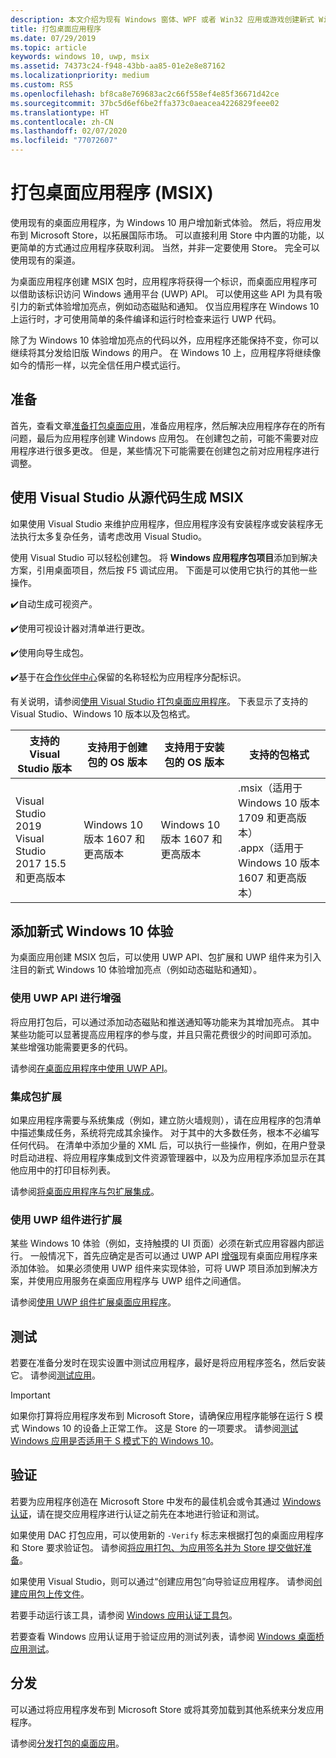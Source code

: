 ```yaml
---
description: 本文介绍为现有 Windows 窗体、WPF 或者 Win32 应用或游戏创建新式 Windows 10 应用包的端到端过程。
title: 打包桌面应用程序
ms.date: 07/29/2019
ms.topic: article
keywords: windows 10, uwp, msix
ms.assetid: 74373c24-f948-43bb-aa85-01e2e8e87162
ms.localizationpriority: medium
ms.custom: RS5
ms.openlocfilehash: bf8ca8e769683ac2c66f558ef4e85f36671d42ce
ms.sourcegitcommit: 37bc5d6ef6be2ffa373c0aeacea4226829feee02
ms.translationtype: HT
ms.contentlocale: zh-CN
ms.lasthandoff: 02/07/2020
ms.locfileid: "77072607"
---
```

# <a name="package-desktop-applications-msix"></a>打包桌面应用程序 (MSIX)

使用现有的桌面应用程序，为 Windows 10 用户增加新式体验。 然后，将应用发布到 Microsoft Store，以拓展国际市场。 可以直接利用 Store 中内置的功能，以更简单的方式通过应用程序获取利润。 当然，并非一定要使用 Store。 完全可以使用现有的渠道。

为桌面应用程序创建 MSIX 包时，应用程序将获得一个标识，而桌面应用程序可以借助该标识访问 Windows 通用平台 (UWP) API。 可以使用这些 API 为具有吸引力的新式体验增加亮点，例如动态磁贴和通知。 仅当应用程序在 Windows 10 上运行时，才可使用简单的条件编译和运行时检查来运行 UWP 代码。

除了为 Windows 10 体验增加亮点的代码以外，应用程序还能保持不变，你可以继续将其分发给旧版 Windows 的用户。 在 Windows 10 上，应用程序将继续像如今的情形一样，以完全信任用户模式运行。

## <a name="prepare"></a>准备

首先，查看文章[准备打包桌面应用](desktop-to-uwp-prepare.md)，准备应用程序，然后解决应用程序存在的所有问题，最后为应用程序创建 Windows 应用包。 在创建包之前，可能不需要对应用程序进行很多更改。 但是，某些情况下可能需要在创建包之前对应用程序进行调整。

<a id="convert" />

## <a name="build-an-msix-from-source-code-using-visual-studio"></a>使用 Visual Studio 从源代码生成 MSIX

如果使用 Visual Studio 来维护应用程序，但应用程序没有安装程序或安装程序无法执行太多复杂任务，请考虑改用 Visual Studio。

使用 Visual Studio 可以轻松创建包。 将 **Windows 应用程序包项目**添加到解决方案，引用桌面项目，然后按 F5 调试应用。 下面是可以使用它执行的其他一些操作。

:heavy_check_mark:自动生成可视资产。

:heavy_check_mark:使用可视设计器对清单进行更改。

:heavy_check_mark:使用向导生成包。

:heavy_check_mark:基于在[合作伙伴中心](https://partner.microsoft.com/dashboard)保留的名称轻松为应用程序分配标识。

有关说明，请参阅[使用 Visual Studio 打包桌面应用程序](desktop-to-uwp-packaging-dot-net.md)。 下表显示了支持的 Visual Studio、Windows 10 版本以及包格式。

|  支持的 Visual Studio 版本 | 支持用于创建包的 OS 版本  | 支持用于安装包的 OS 版本  |  支持的包格式  |
|-----------------------------|-----------------------------------------------|-----------------------------------------------|-----------------------------|
|  Visual Studio 2019<br/>Visual Studio 2017 15.5 和更高版本       |  Windows 10 版本 1607 和更高版本           |  Windows 10 版本 1607 和更高版本            |  .msix（适用于 Windows 10 版本 1709 和更高版本）<br/>.appx（适用于 Windows 10 版本 1607 和更高版本）                 |


## <a name="add-modern-windows-10-experiences"></a>添加新式 Windows 10 体验

为桌面应用创建 MSIX 包后，可以使用 UWP API、包扩展和 UWP 组件来为引入注目的新式 Windows 10 体验增加亮点（例如动态磁贴和通知）。

### <a name="enhance-with-uwp-apis"></a>使用 UWP API 进行增强

将应用打包后，可以通过添加动态磁贴和推送通知等功能来为其增加亮点。 其中某些功能可以显著提高应用程序的参与度，并且只需花费很少的时间即可添加。 某些增强功能需要更多的代码。

请参阅[在桌面应用程序中使用 UWP API](https://docs.microsoft.com/windows/apps/desktop/modernize/desktop-to-uwp-enhance)。

### <a name="integrate-with-package-extensions"></a>集成包扩展

如果应用程序需要与系统集成（例如，建立防火墙规则），请在应用程序的包清单中描述集成任务，系统将完成其余操作。 对于其中的大多数任务，根本不必编写任何代码。 在清单中添加少量的 XML 后，可以执行一些操作，例如，在用户登录时启动进程、将应用程序集成到文件资源管理器中，以及为应用程序添加显示在其他应用中的打印目标列表。

请参阅[将桌面应用程序与包扩展集成](https://docs.microsoft.com/windows/apps/desktop/modernize/desktop-to-uwp-extensions)。

### <a name="extend-with-uwp-components"></a>使用 UWP 组件进行扩展

某些 Windows 10 体验（例如，支持触摸的 UI 页面）必须在新式应用容器内部运行。 一般情况下，首先应确定是否可以通过 UWP API [增强](https://docs.microsoft.com/windows/apps/desktop/modernize/desktop-to-uwp-enhance)现有桌面应用程序来添加体验。 如果必须使用 UWP 组件来实现体验，可将 UWP 项目添加到解决方案，并使用应用服务在桌面应用程序与 UWP 组件之间通信。

请参阅[使用 UWP 组件扩展桌面应用程序](https://docs.microsoft.com/windows/apps/desktop/modernize/desktop-to-uwp-extend)。

## <a name="test"></a>测试

若要在准备分发时在现实设置中测试应用程序，最好是将应用程序签名，然后安装它。 请参阅[测试应用](desktop-to-uwp-debug.md#test-your-app)。

>[!IMPORTANT]
> 如果你打算将应用程序发布到 Microsoft Store，请确保应用程序能够在运行 S 模式 Windows 10 的设备上正常工作。 这是 Store 的一项要求。 请参阅[测试 Windows 应用是否适用于 S 模式下的 Windows 10](desktop-to-uwp-test-windows-s.md)。

## <a name="validate"></a>验证

若要为应用程序创造在 Microsoft Store 中发布的最佳机会或令其通过 [Windows 认证](https://go.microsoft.com/fwlink/p/?LinkID=309666)，请在提交应用程序进行认证之前先在本地进行验证和测试。

如果使用 DAC 打包应用，可以使用新的 ``-Verify`` 标志来根据打包的桌面应用程序和 Store 要求验证包。 请参阅[将应用打包、为应用签名并为 Store 提交做好准备](desktop-to-uwp-run-desktop-app-converter.md#optional-parameters)。

如果使用 Visual Studio，则可以通过“创建应用包”向导验证应用程序。  请参阅[创建应用包上传文件](../package/packaging-uwp-apps.md#generate-an-app-package-upload-file-for-store-submission)。

若要手动运行该工具，请参阅 [Windows 应用认证工具包](/windows/uwp/debug-test-perf/windows-app-certification-kit)。

若要查看 Windows 应用认证用于验证应用的测试列表，请参阅 [Windows 桌面桥应用测试](/windows/uwp/debug-test-perf/windows-desktop-bridge-app-tests)。

## <a name="distribute"></a>分发

可以通过将应用程序发布到 Microsoft Store 或将其旁加载到其他系统来分发应用程序。

请参阅[分发打包的桌面应用](/windows/apps/desktop/modernize/desktop-to-uwp-distribute)。

